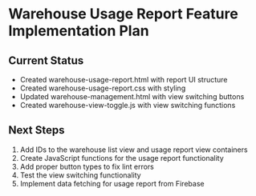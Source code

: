 # Warehouse Usage Report Feature Implementation Plan

## Current Status
- Created warehouse-usage-report.html with report UI structure
- Created warehouse-usage-report.css with styling
- Updated warehouse-management.html with view switching buttons
- Created warehouse-view-toggle.js with view switching functions

## Next Steps
1. Add IDs to the warehouse list view and usage report view containers
2. Create JavaScript functions for the usage report functionality
3. Add proper button types to fix lint errors
4. Test the view switching functionality
5. Implement data fetching for usage report from Firebase
